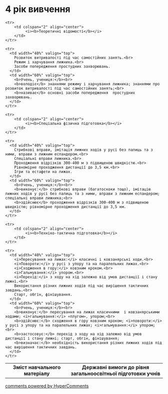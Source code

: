 <div id="hypercomments_widget" class="js-hypercomments-widget invisible"></div>

4 рік вивчення
=============================

<table>
  <body>
    <tr>
      <td width="40%" align="center">
        <b>Зміст навчального матеріалу</b>
      </td>
      <td width="60%" align="center" valign="top">
        <b>Державні вимоги до рівня загальноосвітньої підготовки учнів</b>
      </td>
    </tr>

    <tr>
    	<td colspan="2" align="center">
    		 <i><b>Теоретичні відомості</b></i>
    	</td>
    </tr>

    <tr>
      <td width="40%" valign="top">
        Розвиток витривалості під час самостійних занять.<br>
		Режим і харчування лижника.<br>
		Засоби попередження простудних захворювань.
      </td>
      <td width="60%" valign="top">
        <b>Учень, учениця:</b><br>
		<b>володіє</b> знаннями режиму і харчування лижника; знаннями про розвиток витривалості під час самостійних занять;<br>
        <b>називає</b> основні засоби попередження  простудних захворювань.
      </td>
    </tr>

    <tr>
    	<td colspan="2" align="center">
    		 <i><b>Спеціальна фізична підготовка</b></i>
    	</td>
    </tr>

    <tr>
      <td width="40%" valign="top">
       	Стрибкові вправи, імітація лижних ходів у русі без палиць та з ними, вправи з лижним еспандером.<br>
		Спеціальні вправи лижника.<br>
		Проходження відрізків 300-400 м з підвищеною швидкістю.<br>
		Рівномірне проходження дистанції до 3,5 км.<br>
		Ігри та естафети на лижах.
      </td>
      <td width="60%" valign="top">
      	<b>Учень, учениця:</b><br>
        <b>виконує:</b> cтрибкові вправи (багатоскоки тощо), імітацію лижних ходів у русі без палиць та з ними, вправи з лижним еспандером; спеціальні вправи лижника;<br>
        <b>здійснює</b> проходження відрізків 300-400 м з підвищеною швидкістю; рівномірне проходження дистанції до 3,5 км.
      </td>
    </tr>

    <tr>
    	<td colspan="2" align="center">
    		 <i><b>Техніко-тактична підготовка</b></i>
    	</td>
    </tr>

    <tr>
      <td width="40%" valign="top">
       	<i>Пересування на лижах:</i> класичні і ковзанярські ходи.<br>
       	<i>Повороти:</i> у русі з упору та на паралельних лижах.<br>
       	<i>Сходження в гору:</i> ковзним кроком.<br>
       	<i>Гальмування:</i> упором.<br>
       	<i>Перехід:</i> з ходу на хід залежно від умов дистанції і стану лижні.<br>
       	Використання різних лижних ходів під час вирішення тактичних завдань.<br>
		Старт, обгін, фінішування.
      </td>
      <td width="60%" valign="top">
      	<b>Учень, учениця:</b><br>
        <b>виконує:</b> пересування на лижах класичними  і ковзанярськими ходами; <i>гальмування:</i> «плугом», упором;<br>
        <b>здійснює:</b> сходження в гору ковзним кроком; <i>повороти:</i> у русі з упору та на паралельних лижах; <i>гальмування:</i> упором;<br>
        <b>застосовує:</b> перехід з ходу на хід залежно від умов дистанції і стану лижні; старт, обгін, фінішування;
        <b>визначає:</b> необхідність використання різних лижних ходів під час вирішення тактичних завдань.
      </td>
    </tr>
  </body>
</table>

<div class="js-hypercomments-container">
    <a href="http://hypercomments.com" class="hc-link" title="comments widget">comments powered by HyperComments</a>
</div>